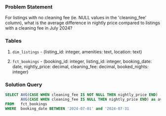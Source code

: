 ### Problem Statement

For listings with no cleaning fee (ie. NULL values in the 'cleaning_fee' column), what is the average difference in nightly price compared to listings with a cleaning fee in July 2024?


### Tables

1. `dim_listings` - (listing_id: integer, amenities: text, location: text)

2. `fct_bookings` - (booking_id: integer, listing_id: integer, booking_date: date, nightly_price: decimal, cleaning_fee: decimal, booked_nights: integer)


### Solution Query

```sql
SELECT AVG(CASE WHEN cleaning_fee IS NOT NULL THEN nightly_price END) - 
       AVG(CASE WHEN cleaning_fee IS NULL THEN nightly_price END) as avg_price_difference
FROM   fct_bookings
WHERE  booking_date BETWEEN '2024-07-01' and '2024-07-31
```